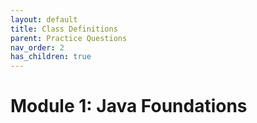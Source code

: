 ```yaml
---
layout: default
title: Class Definitions
parent: Practice Questions
nav_order: 2
has_children: true
---
```


# Module 1: Java Foundations